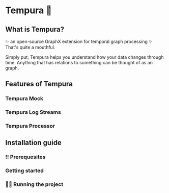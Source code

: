 # Tempura 🍣

## What is Tempura?
✨ an open-source GraphX extension for temporal graph processing ✨
That's quite a mouthful.

Simply put; Tempura helps you understand how your data changes through time.
Anything that has relations to something can be thought of as an graph. 

## Features of Tempura
### Tempura Mock

### Tempura Log Streams

### Tempura Processor

## Installation guide
### ‼️ Prerequesites
### Getting started
### 🏃‍♂️ Running the project
